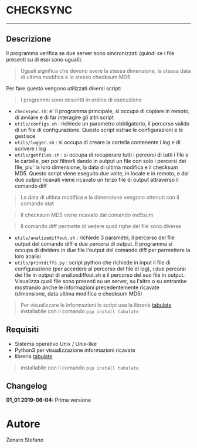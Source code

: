 # CHECKSYNC
---
## Descrizione
Il programma verifica se due server sono sincronizzati (quindi se i file presenti su di essi sono uguali).
> Uguali significa che devono avere la stessa dimensione, la stessa data di ultima modifica e lo stesso checksum MD5

Per fare questo vengono utilizzati diversi script:
> I programmi sono descritti in ordine di esecuzione
* ```checksync.sh```: e' il programma principale, si occupa di copiare in remoto, di avviare e di far interagire gli altri script 
* ```utils/configs.sh``` : richiede un parametro obbligatorio, il percorso valido di un file di configurazione. Questo script estrae le configurazioni e le gestisce 
* ```utils/logger.sh``` : si occupa di creare la cartella contenente i log e di scrivere i log
* ```utils/getfiles.sh``` : si occupa di recuperare tutti i percorsi di tutti i file e le cartelle, per poi filtrarli dando in output un file con solo i percorsi dei file, piu' la loro dimensione, la data di ultima modifica e il checksum MD5. Questo script viene eseguito due volte, in locale e in remoto,
e dai due output ricavati viene ricavato un terzo file di output attraverso il comando diff
> La data di ultima modifica e la dimensione vengono ottenuti con il comando stat

> Il checksum MD5 viene ricavato dal comando md5sum

> Il comando diff permette di vedere quali righe dei file sono diverse

* ```utils/analizediffout.sh``` : richiede 3 parametri, il percorso del file output del comando diff e due percorsi di output.
Il programma si occupa di dividere in due file l'output del comando diff per permettere la loro analisi
* ```utils/printdiffs.py``` : script python che richiede in input il file di configurazione (per accedere al percorso del file di log), i due percorsi dei file in output di analizediffout.sh e il percorso del suo file in output. Visualizza quali file sono presenti su un server, su l'altro o su entrambe mostrando anche le informazioni precedentemente ricavate (dimensione, data ultima modifica e checksum MD5)
> Per visualizzare le informazioni lo script usa la libreria [tabulate](https://bitbucket.org/astanin/python-tabulate/src/master/)
installabile con il comando ```pip install tabulate```

## Requisiti
* Sistema operativo Unix / Unix-like
* Python3 per visualizzazione informazioni ricavate
* libreria [tabulate](https://bitbucket.org/astanin/python-tabulate/src/master/)
> installabile con il comando ```pip install tabulate```

## Changelog

**01_01 2019-06-04:**
Prima versione

# Autore
Zenaro Stefano	

